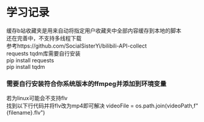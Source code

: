 # 学习记录

缓存b站收藏夹是用来自动将指定用户收藏夹中全部内容缓存到本地的脚本<br>
还在完善中，不支持多线程下载<br>
参考https://github.com/SocialSisterYi/bilibili-API-collect<br>
requests tqdm库需要自行安装<br>
pip install requests<br>
pip install tqdm<br>

### 需要自行安装符合你系统版本的ffmpeg并添加到环境变量
若为linux可能会不支持flv<br>
找到以下行代码并将flv改为mp4即可解决
videoFile = os.path.join(videoPath,f"{filename}.flv")
